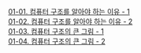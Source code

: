 [01-01. 컴퓨터 구조를 알아야 하는 이유 - 1](<01-01. 컴퓨터 구조를 알아야 하는 이유 - 1.md>)\
[01-02. 컴퓨터 구조를 알아야 하는 이유 - 2](<01-02. 컴퓨터 구조를 알아야 하는 이유 - 2.md>)\
[01-03. 컴퓨터 구조의 큰 그림 - 1](<01-03. 컴퓨터 구조의 큰 그림 - 1.md>)\
[01-04. 컴퓨터 구조의 큰 그림 - 2](<01-03. 컴퓨터 구조의 큰 그림 - 2.md>)
